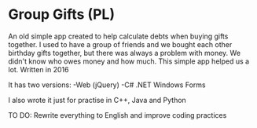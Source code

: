 # Group Gifts (PL)
An old simple app created to help calculate debts when buying gifts together.
I used to have a group of friends and we bought each other birthday gifts together, but there was always a problem with money. We didn't know who owes money and how much. This simple app helped us a lot.
Written in 2016

It has two versions:
-Web (jQuery)
-C# .NET Windows Forms

I also wrote it just for practise in C++, Java and Python

TO DO:
Rewrite everything to English and improve coding practices